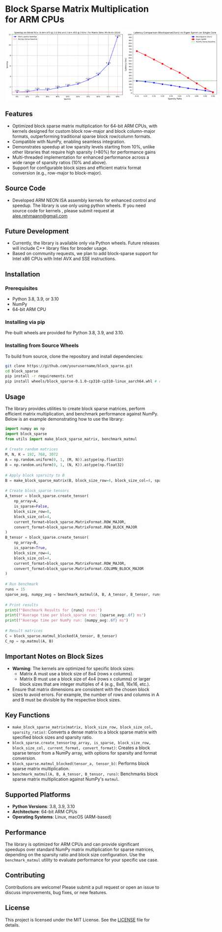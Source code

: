 # Block Sparse Matrix Multiplication for ARM CPUs

<div style="display: flex; justify-content: space-between; align-items: center;">
    <img src="images/speedup.png" alt="Speedup Plot" style="height: 230px; object-fit: contain;">
    <img src="images/comparison.png" alt="New Image" style="height: 230px; object-fit: contain;">
</div>

## Features
- Optimized block sparse matrix multiplication for 64-bit ARM CPUs, with kernels designed for custom block row-major and block column-major formats, outperforming traditional sparse block row/column formats.
- Compatible with NumPy, enabling seamless integration.
- Demonstrates speedup at low sparsity levels starting from 10%, unlike other libraries that require high sparsity (>80%) for performance gains
- Multi-threaded implementation for enhanced performance across a wide range of sparsity ratios (10% and above).
- Support for configurable block sizes and efficient matrix format conversion (e.g., row-major to block-major).
## Source Code 
- Developed ARM NEON ISA assembly kernels for enhanced control and speedup. The library is use only using python wheels. If you need source code for kernels , please submit request at alee.rehmaann@gmail.com

## Future Development
- Currently, the library is available only via Python wheels. Future releases will include C++ library files for broader usage.
- Based on community requests, we plan to add block-sparse support for Intel x86 CPUs with Intel AVX and SSE instructions.

## Installation

### Prerequisites
- Python 3.8, 3.9, or 3.10
- NumPy
- 64-bit ARM CPU

### Installing via pip
Pre-built wheels are provided for Python 3.8, 3.9, and 3.10.

### Installing from Source Wheels
To build from source, clone the repository and install dependencies:

```bash
git clone https://github.com/yourusername/block_sparse.git
cd block_sparse
pip install -r requirements.txt
pip install wheels/block_sparse-0.1.0-cp310-cp310-linux_aarch64.whl # choose from available wheels 
```

## Usage

The library provides utilities to create block sparse matrices, perform efficient matrix multiplication, and benchmark performance against NumPy. Below is an example demonstrating how to use the library:

```python
import numpy as np
import block_sparse
from utils import make_block_sparse_matrix, benchmark_matmul

# Create random matrices
M, N, K = 192, 768, 3072
A = np.random.uniform(0, 1, (M, N)).astype(np.float32)
B = np.random.uniform(0, 1, (N, K)).astype(np.float32)

# Apply block sparsity to B
B = make_block_sparse_matrix(B, block_size_row=4, block_size_col=4, sparsity_ratio=0.5)

# Create block_sparse tensors
A_tensor = block_sparse.create_tensor(
    np_array=A,
    is_sparse=False,
    block_size_row=8,
    block_size_col=4,
    current_format=block_sparse.MatrixFormat.ROW_MAJOR,
    convert_format=block_sparse.MatrixFormat.ROW_BLOCK_MAJOR
)
B_tensor = block_sparse.create_tensor(
    np_array=B,
    is_sparse=True,
    block_size_row=4,
    block_size_col=4,
    current_format=block_sparse.MatrixFormat.ROW_MAJOR,
    convert_format=block_sparse.MatrixFormat.COLUMN_BLOCK_MAJOR
)

# Run benchmark
runs = 15
sparse_avg, numpy_avg = benchmark_matmul(A, B, A_tensor, B_tensor, runs)

# Print results
print(f"Benchmark Results for {runs} runs:")
print(f"Average time per block_sparse run: {sparse_avg:.6f} ms")
print(f"Average time per NumPy run: {numpy_avg:.6f} ms")

# Result matrices
C = block_sparse.matmul_blocked(A_tensor, B_tensor)
C_np = np.matmul(A, B)
```

## Important Notes on Block Sizes
- **Warning**: The kernels are optimized for specific block sizes:
  - Matrix A must use a block size of 8x4 (rows x columns).
  - Matrix B must use a block size of 4x4 (rows x columns) or larger block sizes that are integer multiples of 4 (e.g., 8x8, 16x16, etc.).
- Ensure that matrix dimensions are consistent with the chosen block sizes to avoid errors. For example, the number of rows and columns in A and B must be divisible by the respective block sizes.

## Key Functions
- `make_block_sparse_matrix(matrix, block_size_row, block_size_col, sparsity_ratio)`: Converts a dense matrix to a block sparse matrix with specified block sizes and sparsity ratio.
- `block_sparse.create_tensor(np_array, is_sparse, block_size_row, block_size_col, current_format, convert_format)`: Creates a block sparse tensor from a NumPy array, with options for sparsity and format conversion.
- `block_sparse.matmul_blocked(tensor_a, tensor_b)`: Performs block sparse matrix multiplication.
- `benchmark_matmul(A, B, A_tensor, B_tensor, runs)`: Benchmarks block sparse matrix multiplication against NumPy's `matmul`.

## Supported Platforms
- **Python Versions**: 3.8, 3.9, 3.10
- **Architecture**: 64-bit ARM CPUs
- **Operating Systems**: Linux, macOS (ARM-based)

## Performance
The library is optimized for ARM CPUs and can provide significant speedups over standard NumPy matrix multiplication for sparse matrices, depending on the sparsity ratio and block size configuration. Use the `benchmark_matmul` utility to evaluate performance for your specific use case.

## Contributing
Contributions are welcome! Please submit a pull request or open an issue to discuss improvements, bug fixes, or new features.

## License
This project is licensed under the MIT License. See the [LICENSE](LICENSE) file for details.